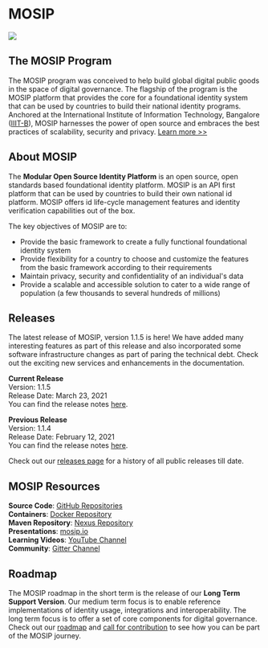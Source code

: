 # MOSIP

![](_images/mosip_logo.png)

## The MOSIP Program
The MOSIP program was conceived to help build global digital public goods in the space of digital governance. The flagship of the program is the MOSIP platform that provides the core for a foundational identity system that can be used by countries to build their national identity programs. Anchored at the International Institute of Information Technology, Bangalore ([IIIT-B](https://www.iiitb.ac.in/)), MOSIP harnesses the power of open source and embraces the best practices of scalability, security and privacy. [Learn more >>](https://www.mosip.io/)

## About MOSIP

The **Modular Open Source Identity Platform** is an open source, open standards based foundational identity platform. MOSIP is an API first platform that can be used by countries to build their own national id platform. MOSIP offers id life-cycle management features and identity verification capabilities out of the box.

The key objectives of MOSIP are to:
* Provide the basic framework to create a fully functional foundational identity system
* Provide flexibility for a country to choose and customize the features from the basic framework according to their requirements
* Maintain privacy, security and confidentiality of an individual's data
* Provide a scalable and accessible solution to cater to a wide range of population (a few thousands to several hundreds of millions)

## Releases

The latest release of MOSIP, version 1.1.5 is here! We have added many interesting features as part of this release and also incorporated some software infrastructure changes as part of paring the technical debt. Check out the exciting new services and enhancements in the documentation.

**Current Release**<br>Version: 1.1.5<br>Release Date: March 23, 2021<br>You can find the release notes [here](Release-Notes-1.1.5.md).

**Previous Release**<br>Version: 1.1.4<br>Release Date: February 12, 2021<br>You can find the release notes [here](Release-Notes-1.1.4.md).

Check out our [releases page](MOSIP-Releases.md) for a history of all public releases till date.

## MOSIP Resources

**Source Code**: [GitHub Repositories](https://github.com/mosip)<br>**Containers**: [Docker Repository](https://hub.docker.com/u/mosipid)<br>**Maven Repository**: [Nexus Repository](https://oss.sonatype.org/service/local/repositories/snapshots/content/io/mosip/) <br>**Presentations**: [mosip.io](https://www.mosip.io/resources.php)<br>**Learning Videos**: [YouTube Channel](https://www.youtube.com/channel/UCKFSVO6BO1QLvBzc4voziDg)<br>**Community**: [Gitter Channel](https://gitter.im/mosip-community/community)

## Roadmap

The MOSIP roadmap in the short term is the release of our **Long Term Support Version**. Our medium term focus is to enable reference implementations of identity usage, integrations and interoperability. The long term focus is to offer a set of core components for digital governance. Check out our [roadmap](Roadmap.md) and [call for contribution](Call-for-Contribution.md) to see how you can be part of the MOSIP journey.
